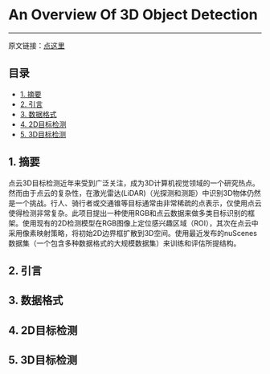 # An Overview Of 3D Object Detection

------

原文链接：[点这里](https://arxiv.org/abs/2010.15614)

## 目录

- [1. 摘要](#1)
- [2. 引言](#2)
- [3. 数据格式](#3)
- [4. 2D目标检测](#4)
- [5. 3D目标检测](#5)

<a name="1"></a>

## 1. 摘要

点云3D目标检测近年来受到广泛关注，成为3D计算机视觉领域的一个研究热点。然而由于点云的复杂性，在激光雷达(LiDAR)（光探测和测距）中识别3D物体仍然是一个挑战。行人、骑行者或交通锥等目标通常由非常稀疏的点表示，仅使用点云使得检测非常复杂。此项目提出一种使用RGB和点云数据来做多类目标识别的框架。使用现有的2D检测模型在RGB图像上定位感兴趣区域（ROI），其次在点云中采用像素映射策略，将初始2D边界框扩散到3D空间。使用最近发布的nuScenes数据集（一个包含多种数据格式的大规模数据集）来训练和评估所提结构。

<a name="2"></a>

## 2. 引言



<a name="3"></a>

## 3. 数据格式



<a name="4"></a>

## 4. 2D目标检测

### 



<a name="5"></a>

## 5. 3D目标检测

